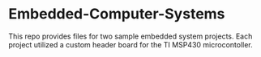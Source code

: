 # Embedded-Computer-Systems

This repo provides files for two sample embedded system projects. Each project utilized a custom header board for the TI MSP430 microcontoller.